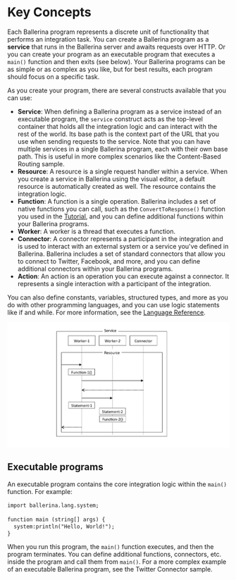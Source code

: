 # Key Concepts

Each Ballerina program represents a discrete unit of functionality that performs an integration task. You can create a Ballerina program as a **service** that runs in the Ballerina server and awaits requests over HTTP. Or you can create your program as an executable program that executes a `main()` function and then exits (see below). Your Ballerina programs can be as simple or as complex as you like, but for best results, each program should focus on a specific task.

As you create your program, there are several constructs available that you can use:

* **Service**: When defining a Ballerina program as a service instead of an executable program, the `service` construct acts as the top-level container that holds all the integration logic and can interact with the rest of the world. Its base path is the context part of the URL that you use when sending requests to the service. Note that you can have multiple services in a single Ballerina program, each with their own base path. This is useful in more complex scenarios like the Content-Based Routing sample. 
* **Resource**: A resource is a single request handler within a service. When you create a service in Ballerina using the visual editor, a default resource is automatically created as well. The resource contains the integration logic.   
* **Function**: A function is a single operation. Ballerina includes a set of native functions you can call, such as the `ConvertToResponse()` function you used in the [Tutorial](tutorial.md), and you can define additional functions within your Ballerina programs.
* **Worker**: A worker is a thread that executes a function. 
* **Connector**: A connector represents a participant in the integration and is used to interact with an external system or a service you've defined in Ballerina. Ballerina includes a set of standard connectors that allow you to connect to Twitter, Facebook, and more, and you can define additional connectors within your Ballerina programs.
* **Action**: An action is an operation you can execute against a connector. It represents a single interaction with a participant of the integration.

You can also define constants, variables, structured types, and more as you do with other programming languages, and you can use logic statements like if and while. For more information, see the [Language Reference](language-ref.md). 

![alt text](images/Figure1-1.png "Ballerina constructs")

## Executable programs

An executable program contains the core integration logic within the `main()` function. For example:

```
import ballerina.lang.system;

function main (string[] args) {
  system:println("Hello, World!");
}
```

When you run this program, the `main()` function executes, and then the program terminates. You can define additional functions, connectors, etc. inside the program and call them from `main()`. For a more complex example of an executable Ballerina program, see the Twitter Connector sample.
